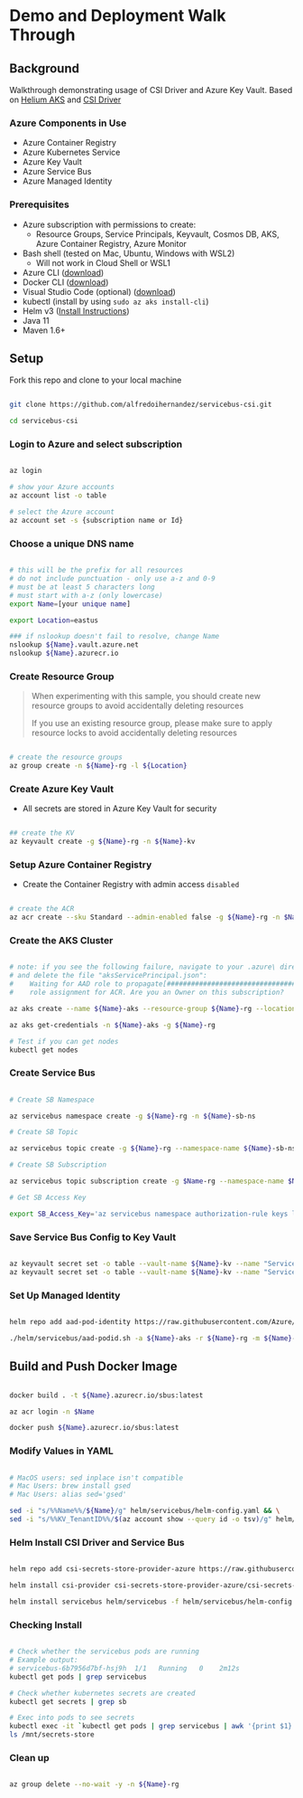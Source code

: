 # Demo and Deployment Walk Through

## Background

Walkthrough demonstrating usage of CSI Driver and Azure Key Vault. Based on [Helium AKS](https://github.com/retaildevcrews/helium/tree/main/docs/aks) and [CSI Driver](https://github.com/Azure/secrets-store-csi-driver-provider-azure)

### Azure Components in Use

- Azure Container Registry
- Azure Kubernetes Service
- Azure Key Vault
- Azure Service Bus
- Azure Managed Identity

### Prerequisites

- Azure subscription with permissions to create:
  - Resource Groups, Service Principals, Keyvault, Cosmos DB, AKS, Azure Container Registry, Azure Monitor
- Bash shell (tested on Mac, Ubuntu, Windows with WSL2)
  - Will not work in Cloud Shell or WSL1
- Azure CLI ([download](https://docs.microsoft.com/en-us/cli/azure/install-azure-cli?view=azure-cli-latest))
- Docker CLI ([download](https://docs.docker.com/install/))
- Visual Studio Code (optional) ([download](https://code.visualstudio.com/download))
- kubectl (install by using `sudo az aks install-cli`)
- Helm v3 ([Install Instructions](https://helm.sh/docs/intro/install/))
- Java 11
- Maven 1.6+

## Setup

Fork this repo and clone to your local machine

```bash

git clone https://github.com/alfredoihernandez/servicebus-csi.git

cd servicebus-csi

```

### Login to Azure and select subscription

```bash

az login

# show your Azure accounts
az account list -o table

# select the Azure account
az account set -s {subscription name or Id}

```

### Choose a unique DNS name

```bash

# this will be the prefix for all resources
# do not include punctuation - only use a-z and 0-9
# must be at least 5 characters long
# must start with a-z (only lowercase)
export Name=[your unique name]

export Location=eastus

### if nslookup doesn't fail to resolve, change Name
nslookup ${Name}.vault.azure.net
nslookup ${Name}.azurecr.io

```

### Create Resource Group

> When experimenting with this sample, you should create new resource groups to avoid accidentally deleting resources
>
> If you use an existing resource group, please make sure to apply resource locks to avoid accidentally deleting resources

```bash

# create the resource groups
az group create -n ${Name}-rg -l ${Location}

```

### Create Azure Key Vault

- All secrets are stored in Azure Key Vault for security

```bash

## create the KV
az keyvault create -g ${Name}-rg -n ${Name}-kv

```

### Setup Azure Container Registry

- Create the Container Registry with admin access `disabled`

```bash

# create the ACR
az acr create --sku Standard --admin-enabled false -g ${Name}-rg -n $Name

```

### Create the AKS Cluster

```bash

# note: if you see the following failure, navigate to your .azure\ directory
# and delete the file "aksServicePrincipal.json":
#    Waiting for AAD role to propagate[################################    ]  90.0000%Could not create a
#    role assignment for ACR. Are you an Owner on this subscription?

az aks create --name ${Name}-aks --resource-group ${Name}-rg --location ${Location} --enable-cluster-autoscaler --min-count 3 --max-count 6 --node-count 3 --kubernetes-version 1.17.11 --attach-acr $Name  --no-ssh-key --enable-managed-identity

az aks get-credentials -n ${Name}-aks -g ${Name}-rg

# Test if you can get nodes
kubectl get nodes

```

### Create Service Bus

```bash

# Create SB Namespace

az servicebus namespace create -g ${Name}-rg -n ${Name}-sb-ns

# Create SB Topic

az servicebus topic create -g ${Name}-rg --namespace-name ${Name}-sb-ns -n ${Name}-sb-topic

# Create SB Subscription

az servicebus topic subscription create -g $Name-rg --namespace-name $Name-sb-ns --topic-name ${Name}-sb-topic -n ${Name}-sb-sub

# Get SB Access Key

export SB_Access_Key='az servicebus namespace authorization-rule keys list -g $Name-rg --namespace-name $Name-sb-ns --name RootManageSharedAccessKey -o tsv --query primaryConnectionString'

```

### Save Service Bus Config to Key Vault

```bash

az keyvault secret set -o table --vault-name ${Name}-kv --name "ServiceBusConn" --value $(eval $SB_Access_Key)
az keyvault secret set -o table --vault-name ${Name}-kv --name "ServiceBusTopic" --value ${Name}-sb-topic

```

### Set Up Managed Identity

```bash

helm repo add aad-pod-identity https://raw.githubusercontent.com/Azure/aad-pod-identity/master/charts

./helm/servicebus/aad-podid.sh -a ${Name}-aks -r ${Name}-rg -m ${Name}-mi -k ${Name}-kv

```

## Build and Push Docker Image

```bash

docker build . -t ${Name}.azurecr.io/sbus:latest

az acr login -n $Name

docker push ${Name}.azurecr.io/sbus:latest

```

### Modify Values in YAML

```bash

# MacOS users: sed inplace isn't compatible
# Mac Users: brew install gsed
# Mac Users: alias sed='gsed'

sed -i "s/%%Name%%/${Name}/g" helm/servicebus/helm-config.yaml && \
sed -i "s/%%KV_TenantID%%/$(az account show --query id -o tsv)/g" helm/servicebus/helm-config.yaml

```

### Helm Install CSI Driver and Service Bus

```bash

helm repo add csi-secrets-store-provider-azure https://raw.githubusercontent.com/Azure/secrets-store-csi-driver-provider-azure/master/charts

helm install csi-provider csi-secrets-store-provider-azure/csi-secrets-store-provider-azure

helm install servicebus helm/servicebus -f helm/servicebus/helm-config.yaml

```

### Checking Install

```bash

# Check whether the servicebus pods are running
# Example output:
# servicebus-6b7956d7bf-hsj9h  1/1   Running   0    2m12s
kubectl get pods | grep servicebus

# Check whether kubernetes secrets are created
kubectl get secrets | grep sb 

# Exec into pods to see secrets
kubectl exec -it `kubectl get pods | grep servicebus | awk '{print $1}'` -- /bin/sh
ls /mnt/secrets-store

```

### Clean up

```bash

az group delete --no-wait -y -n ${Name}-rg

```
